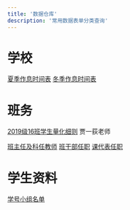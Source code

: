 ```yaml
---
title: '数据仓库'
description: '常用数据表单分类查询'
---
```


# 学校

[夏季作息时间表](data/xjzx) [冬季作息时间表](data/xjzx)



# 班务

[2019级16班学生量化细则](data/lhxz) 贾一荻老师

[班主任及科任教师](data/js) [班干部任职](data/bgb) [课代表任职](data/kdb)



# 学生资料

[学号小组名单](data/xh)


